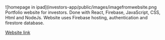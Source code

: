 ![homepage in ipad](investors-app/public/images/imagefromwebsite.png
Portfolio website for investors. Done with React, Firebase, JavaScript, CSS, Html and NodeJs.
Website uses Firebase hosting, authentication and firestore database.

[Website link](https://investors-database-e9d34.firebaseapp.com/)

